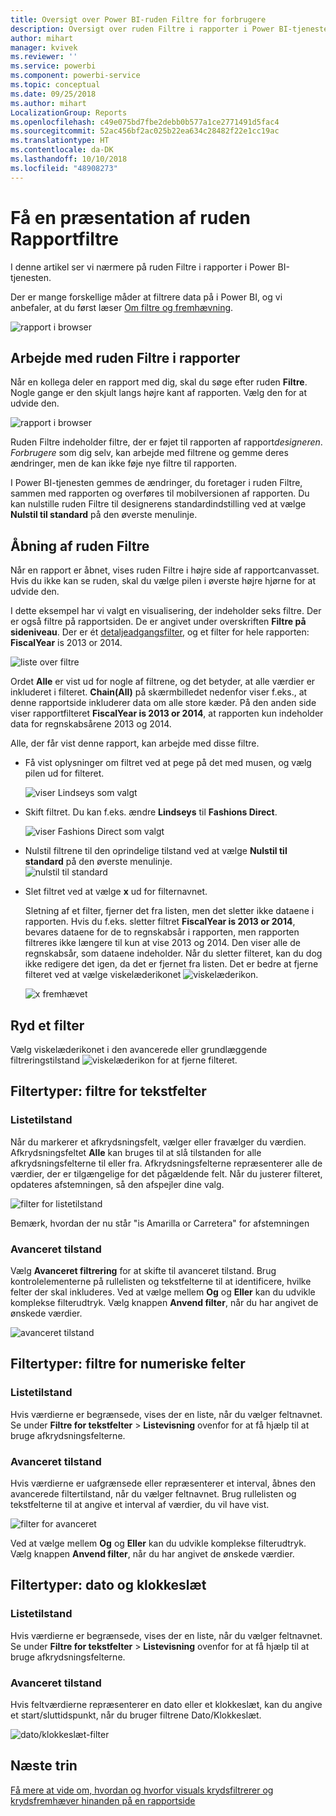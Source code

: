 ```yaml
---
title: Oversigt over Power BI-ruden Filtre for forbrugere
description: Oversigt over ruden Filtre i rapporter i Power BI-tjenesten
author: mihart
manager: kvivek
ms.reviewer: ''
ms.service: powerbi
ms.component: powerbi-service
ms.topic: conceptual
ms.date: 09/25/2018
ms.author: mihart
LocalizationGroup: Reports
ms.openlocfilehash: c49e075bd7fbe2debb0b577a1ce2771491d5fac4
ms.sourcegitcommit: 52ac456bf2ac025b22ea634c28482f22e1cc19ac
ms.translationtype: HT
ms.contentlocale: da-DK
ms.lasthandoff: 10/10/2018
ms.locfileid: "48908273"
---
```

# <a name="take-a-tour-of-the-report-filters-pane"></a>Få en præsentation af ruden Rapportfiltre
I denne artikel ser vi nærmere på ruden Filtre i rapporter i Power BI-tjenesten.

Der er mange forskellige måder at filtrere data på i Power BI, og vi anbefaler, at du først læser [Om filtre og fremhævning](../power-bi-reports-filters-and-highlighting.md).

![rapport i browser](media/end-user-report-filter/power-bi-browser.png)

## <a name="working-with-the-report-filters-pane"></a>Arbejde med ruden Filtre i rapporter
Når en kollega deler en rapport med dig, skal du søge efter ruden **Filtre**. Nogle gange er den skjult langs højre kant af rapporten. Vælg den for at udvide den.   

![rapport i browser](media/end-user-report-filter/power-bi-expanded.png)

Ruden Filtre indeholder filtre, der er føjet til rapporten af rapport*designeren*. *Forbrugere* som dig selv, kan arbejde med filtrene og gemme deres ændringer, men de kan ikke føje nye filtre til rapporten.

I Power BI-tjenesten gemmes de ændringer, du foretager i ruden Filtre, sammen med rapporten og overføres til mobilversionen af rapporten. Du kan nulstille ruden Filtre til designerens standardindstilling ved at vælge **Nulstil til standard** på den øverste menulinje.     

## <a name="open-the-filters-pane"></a>Åbning af ruden Filtre
Når en rapport er åbnet, vises ruden Filtre i højre side af rapportcanvasset. Hvis du ikke kan se ruden, skal du vælge pilen i øverste højre hjørne for at udvide den.  

I dette eksempel har vi valgt en visualisering, der indeholder seks filtre. Der er også filtre på rapportsiden. De er angivet under overskriften **Filtre på sideniveau**. Der er ét [detaljeadgangsfilter](../power-bi-report-add-filter.md), og et filter for hele rapporten: **FiscalYear** is 2013 or 2014.

![liste over filtre](media/end-user-report-filter/power-bi-filter-list.png)

Ordet **Alle** er vist ud for nogle af filtrene, og det betyder, at alle værdier er inkluderet i filteret.  **Chain(All)** på skærmbilledet nedenfor viser f.eks., at denne rapportside inkluderer data om alle store kæder.  På den anden side viser rapportfilteret **FiscalYear is 2013 or 2014**, at rapporten kun indeholder data for regnskabsårene 2013 og 2014.

Alle, der får vist denne rapport, kan arbejde med disse filtre.

* Få vist oplysninger om filtret ved at pege på det med musen, og vælg pilen ud for filteret.
  
   ![viser Lindseys som valgt](media/end-user-report-filter/power-bi-expan-filter.png)
* Skift filtret. Du kan f.eks. ændre **Lindseys** til **Fashions Direct**.
  
     ![viser Fashions Direct som valgt](media/end-user-report-filter/power-bi-filter-chain.png)

* Nulstil filtrene til den oprindelige tilstand ved at vælge **Nulstil til standard** på den øverste menulinje.    
    ![nulstil til standard](media/end-user-report-filter/power-bi-reset-to-default.png)
    
* Slet filtret ved at vælge **x** ud for filternavnet.
  
  Sletning af et filter, fjerner det fra listen, men det sletter ikke dataene i rapporten.  Hvis du f.eks. sletter filtret **FiscalYear is 2013 or 2014**, bevares dataene for de to regnskabsår i rapporten, men rapporten filtreres ikke længere til kun at vise 2013 og 2014. Den viser alle de regnskabsår, som dataene indeholder.  Når du sletter filteret, kan du dog ikke redigere det igen, da det er fjernet fra listen. Det er bedre at fjerne filteret ved at vælge viskelæderikonet ![viskelæderikon](media/end-user-report-filter/power-bi-eraser-icon.png).
  
  ![x fremhævet](media/end-user-report-filter/power-bi-delete-filter.png)



## <a name="clear-a-filter"></a>Ryd et filter
 Vælg viskelæderikonet i den avancerede eller grundlæggende filtreringstilstand  ![viskelæderikon](media/end-user-report-filter/pbi_erasericon.jpg) for at fjerne filteret. 


## <a name="types-of-filters-text-field-filters"></a>Filtertyper: filtre for tekstfelter
### <a name="list-mode"></a>Listetilstand
Når du markerer et afkrydsningsfelt, vælger eller fravælger du værdien. Afkrydsningsfeltet **Alle** kan bruges til at slå tilstanden for alle afkrydsningsfelterne til eller fra. Afkrydsningsfelterne repræsenterer alle de værdier, der er tilgængelige for det pågældende felt.  Når du justerer filteret, opdateres afstemningen, så den afspejler dine valg. 

![filter for listetilstand](media/end-user-report-filter/pbi_restatement.png)

Bemærk, hvordan der nu står "is Amarilla or Carretera" for afstemningen

### <a name="advanced-mode"></a>Avanceret tilstand
Vælg **Avanceret filtrering** for at skifte til avanceret tilstand. Brug kontrolelementerne på rullelisten og tekstfelterne til at identificere, hvilke felter der skal inkluderes. Ved at vælge mellem **Og** og **Eller** kan du udvikle komplekse filterudtryk. Vælg knappen **Anvend filter**, når du har angivet de ønskede værdier.  

![avanceret tilstand](media/end-user-report-filter/aboutfilters.png)

## <a name="types-of-filters-numeric-field-filters"></a>Filtertyper: filtre for numeriske felter
### <a name="list-mode"></a>Listetilstand
Hvis værdierne er begrænsede, vises der en liste, når du vælger feltnavnet.  Se under **Filtre for tekstfelter** &gt; **Listevisning** ovenfor for at få hjælp til at bruge afkrydsningsfelterne.   

### <a name="advanced-mode"></a>Avanceret tilstand
Hvis værdierne er uafgrænsede eller repræsenterer et interval, åbnes den avancerede filtertilstand, når du vælger feltnavnet. Brug rullelisten og tekstfelterne til at angive et interval af værdier, du vil have vist. 

![filter for avanceret](media/end-user-report-filter/pbi_dropdown-and-text.png)

Ved at vælge mellem **Og** og **Eller** kan du udvikle komplekse filterudtryk. Vælg knappen **Anvend filter**, når du har angivet de ønskede værdier.

## <a name="types-of-filters-date-and-time"></a>Filtertyper: dato og klokkeslæt
### <a name="list-mode"></a>Listetilstand
Hvis værdierne er begrænsede, vises der en liste, når du vælger feltnavnet.  Se under **Filtre for tekstfelter** &gt; **Listevisning** ovenfor for at få hjælp til at bruge afkrydsningsfelterne.   

### <a name="advanced-mode"></a>Avanceret tilstand
Hvis feltværdierne repræsenterer en dato eller et klokkeslæt, kan du angive et start/sluttidspunkt, når du bruger filtrene Dato/Klokkeslæt.  

![dato/klokkeslæt-filter](media/end-user-report-filter/pbi_date-time-filters.png)


## <a name="next-steps"></a>Næste trin
[Få mere at vide om, hvordan og hvorfor visuals krydsfiltrerer og krydsfremhæver hinanden på en rapportside](end-user-interactions.md)